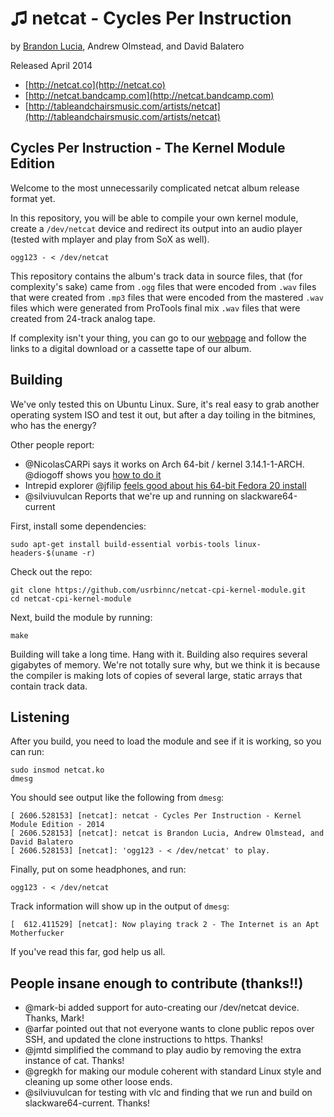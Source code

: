 ♫ netcat - Cycles Per Instruction
===============================

by [Brandon Lucia](http://brandonlucia.com/music.html), Andrew Olmstead, and David Balatero

Released April 2014

* [http://netcat.co](http://netcat.co)
* [http://netcat.bandcamp.com](http://netcat.bandcamp.com)
* [http://tableandchairsmusic.com/artists/netcat](http://tableandchairsmusic.com/artists/netcat)


Cycles Per Instruction - The Kernel Module Edition
--------------------------------------------------

Welcome to the most unnecessarily complicated netcat album release format yet. 

In this repository, you will be able to compile your own kernel module, create a 
`/dev/netcat` device and redirect its output into an audio player (tested with mplayer and play from SoX as well).

```
ogg123 - < /dev/netcat
```

This repository contains the album's track data in source files, that (for complexity's sake) came from `.ogg` files that were 
encoded from `.wav` files that were created from `.mp3` files that were encoded from the mastered 
`.wav` files which were generated from ProTools final mix `.wav` files that were created from 
24-track analog tape.

If complexity isn't your thing, you can go to our [webpage](http://netcat.co) and follow the links to a digital download or a cassette tape of our album.

Building
--------
We've only tested this on Ubuntu Linux. Sure, it's real easy to grab another operating system ISO 
and test it out, but after a day toiling in the bitmines, who has the energy?

Other people report:

* @NicolasCARPi says it works on Arch 64-bit / kernel 3.14.1-1-ARCH. @diogoff shows you [how to do it](https://github.com/usrbinnc/netcat-cpi-kernel-module/wiki/Arch-Linux-how-to)
* Intrepid explorer @jfilip [feels good about his 64-bit Fedora 20 install](https://gist.github.com/jfilip/408ee178a4379bf06c45)
* @silviuvulcan Reports that we're up and running on slackware64-current

First, install some dependencies:

```
sudo apt-get install build-essential vorbis-tools linux-headers-$(uname -r)
```

Check out the repo:

```
git clone https://github.com/usrbinnc/netcat-cpi-kernel-module.git
cd netcat-cpi-kernel-module
```

Next, build the module by running:

```
make
```

Building will take a long time.  Hang with it.  Building also requires several gigabytes of memory.  We're not totally sure why, but we think it is because the compiler is making lots of copies of several large, static arrays that contain track data.

Listening
---------

After you build, you need to load the module and see if it is working, so you can run:

```
sudo insmod netcat.ko
dmesg
```

You should see output like the following from `dmesg`:

```
[ 2606.528153] [netcat]: netcat - Cycles Per Instruction - Kernel Module Edition - 2014
[ 2606.528153] [netcat]: netcat is Brandon Lucia, Andrew Olmstead, and David Balatero
[ 2606.528153] [netcat]: 'ogg123 - < /dev/netcat' to play.
```

Finally, put on some headphones, and run:

```
ogg123 - < /dev/netcat 
```

Track information will show up in the output of `dmesg`:

```
[  612.411529] [netcat]: Now playing track 2 - The Internet is an Apt Motherfucker
```

If you've read this far, god help us all.

People insane enough to contribute (thanks!!)
---------

* @mark-bi added support for auto-creating our /dev/netcat device. Thanks, Mark!
* @arfar pointed out that not everyone wants to clone public repos over SSH, and updated the clone instructions to https. Thanks!
* @jmtd simplified the command to play audio by removing the extra instance of cat. Thanks!
* @gregkh for making our module coherent with standard Linux style and cleaning up some other loose ends.
* @silviuvulcan for testing with vlc and finding that we run and build on slackware64-current. Thanks!
